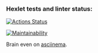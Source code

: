 ### Hexlet tests and linter status:

[![Actions Status](https://github.com/yggdra5i1/frontend-project-44/workflows/hexlet-check/badge.svg)](https://github.com/yggdra5i1/frontend-project-44/actions)

[![Maintainability](https://api.codeclimate.com/v1/badges/fd6bae5aceb72863e75c/maintainability)](https://codeclimate.com/github/yggdra5i1/frontend-project-44/maintainability)

Brain even on [asciinema](https://asciinema.org/a/YCLgjCRJquPEwB1pHezALCITq).
